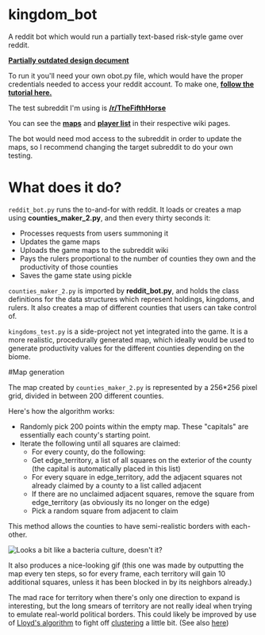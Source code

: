 # kingdom_bot

A reddit bot which would run a partially text-based risk-style game over reddit.  

[**Partially outdated design document**](https://docs.google.com/document/d/1f14WI7LXzqelAXwRaoX8AQeXkZnzHfj1ZVnSahfWVds/edit?usp=sharing)

To run it you'll need your own obot.py file, which would have the proper credentials needed to access your reddit account.  To make one, [**follow the tutorial here.**](https://www.reddit.com/r/GoldTesting/comments/3cm1p8/how_to_make_your_bot_use_oauth2/)

The test subreddit I'm using is [**/r/TheFifthHorse**](https://www.reddit.com/r/TheFifthHorse/)

You can see the [**maps**](https://www.reddit.com/r/TheFifthHorse/wiki/index) and [**player list**](https://www.reddit.com/r/TheFifthHorse/wiki/players) in their respective wiki pages.  

The bot would need mod access to the subreddit in order to update the maps, so I recommend changing the target subreddit to do your own testing.  

# What does it do?

`reddit_bot.py` runs the to-and-for with reddit.  It loads or creates a map using **counties_maker_2.py**, and then every thirty seconds it:

* Processes requests from users summoning it
* Updates the game maps
* Uploads the game maps to the subreddit wiki
* Pays the rulers proportional to the number of counties they own and the productivity of those counties
* Saves the game state using pickle

`counties_maker_2.py` is imported by **reddit_bot.py**, and holds the class definitions for the data structures which represent holdings, kingdoms, and rulers.  It also creates a map of different counties that users can take control of.  

`kingdoms_test.py` is a side-project not yet integrated into the game.  It is a more realistic, procedurally generated map, which ideally would be used to generate productivity values for the different counties depending on the biome.  

#Map generation

The map created by `counties_maker_2.py` is represented by a 256*256 pixel grid, divided in between 200 different counties.  

Here's how the algorithm works:

* Randomly pick 200 points within the empty map.  These "capitals" are essentially each county's starting point.  
* Iterate the following until all squares are claimed:
  * For every county, do the following:
   * Get edge_territory, a list of all squares on the exterior of the county (the capital is automatically placed in this list)
   * For every square in edge_territory, add the adjacent squares not already claimed by a county to a list called adjacent
    * If there are no unclaimed adjacent squares, remove the square from edge_territory (as obviously its no longer on the edge)
   * Pick a random square from adjacent to claim

This method allows the counties to have semi-realistic borders with each-other.  

![Looks a bit like a bacteria culture, doesn't it?](https://i.imgur.com/b6HcSyJ.gif)

It also produces a nice-looking gif (this one was made by outputting the map every ten steps, so for every frame, each territory will gain 10 additional squares, unless it has been blocked in by its neighbors already.)

The mad race for territory when there's only one direction to expand is interesting, but the long smears of territory are not really ideal when trying to emulate real-world political borders.  This could likely be improved by use of [Lloyd's algorithm](https://en.wikipedia.org/wiki/Lloyd%27s_algorithm) to fight off [clustering](https://en.wikipedia.org/wiki/Clustering_illusion) a little bit.  (See also [here](http://bit-player.org/2011/a-slight-discrepancy))

